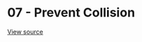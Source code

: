 # 07 - Prevent Collision 

[View source](https://github.com/merfais/vue-grid-layout-v3/blob/master/website/docs/.vuepress/components/Example07PreventCollision.vue)

<ClientOnly>
<!--iframe style="border:0;width: 100%;height:1000px;" src="../examples/07-prevent-collision.html"></iframe-->
<Example07PreventCollision></Example07PreventCollision>
</ClientOnly>
